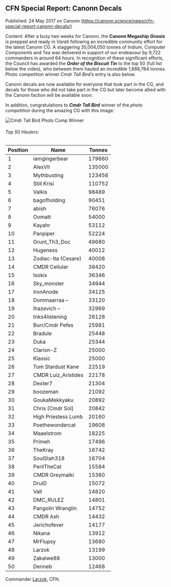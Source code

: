 ## CFN Special Report: Canonn Decals

Published: 24 May 2017 on Canonn (https://canonn.science/news/cfn-special-report-canonn-decals/)

Content: After a busy two weeks for Canonn, the **Canonn Megaship *Gnosis*** is prepped and ready in *Varati* following an incredible community effort for the latest Canonn CG.  A staggering 35,004,050 tonnes of Indium, Computer Components and Tea was delivered in support of our endeavour by 9,722 commanders in around 64 hours. In recognition of these significant efforts, the Council has awarded the ***Order of the Biscuit Tin*** to the top 50 (full list below the video), who between them hauled an incredible 1,888,764 tonnes. Photo competition winner *Cmdr Tall Bird’s* entry is also below.

Canonn decals are now available for everyone that took part in the CG, and decals for those who did not take part in the CG but later become allied with the Canonn faction will be available soon.

In addition, congratulations to ***Cmdr Tall Bird*** winner of the *photo competition* during the amazing CG with this image:

![Cmdr Tall Bird Photo Comp Winner](https://canonn.science/wp-content/uploads/2017/05/TallBird-PhotoCompWinner-300x169.jpg)

###### Top 50 Haulers:

| **Position** | **Name** | **Tonnes** |
| --- | --- | --- |
| 1 | iamgingerbear | 179660 |
| 2 | AlexVII | 135000 |
| 3 | Mythbusting | 123456 |
| 4 | Still Krisi | 110752 |
| 5 | Valkis | 98489 |
| 6 | bagofholding | 90451 |
| 7 | abish | 76076 |
| 8 | Oomatt | 54000 |
| 9 | Kayahr | 53112 |
| 10 | Panpiper | 52224 |
| 11 | Grunt\_Th3\_Doc | 49680 |
| 12 | Hugeness | 40012 |
| 13 | Zodiac-Ita (Cesare) | 40008 |
| 14 | CMDR Cellular | 38420 |
| 15 | Isokix | 36346 |
| 16 | Sky\_monster | 34944 |
| 17 | IronAnode | 34125 |
| 18 | Dommaarraa – | 33120 |
| 19 | Ihazevich – | 32969 |
| 20 | tnks4listening | 26128 |
| 21 | Burr/Cmdr Pefes | 25981 |
| 22 | Bradule | 25448 |
| 23 | Duka | 25344 |
| 24 | Clarion-Z | 25000 |
| 25 | Klassic | 25000 |
| 26 | Tom Stardust Kane | 22519 |
| 27 | CMDR Luiz\_Aristides | 22178 |
| 28 | Dexter7 | 21304 |
| 29 | boozeman | 21092 |
| 30 | GoukaMekkyaku | 20892 |
| 31 | Chris [Cmdr Sol] | 20842 |
| 32 | High Priestess Lumb | 20160 |
| 33 | Poethewondercat | 19608 |
| 34 | Maaelstrom | 18225 |
| 35 | Primeh | 17496 |
| 36 | TheKray | 16742 |
| 37 | SoulStah318 | 16704 |
| 38 | PerilTheCat | 15584 |
| 39 | CMDR Greymalki | 15360 |
| 40 | DruiD | 15072 |
| 41 | Vall | 14820 |
| 42 | DMC\_RULEZ | 14801 |
| 43 | Pangolin Wranglin | 14752 |
| 44 | CMDR Ash | 14432 |
| 45 | Jerichofever | 14177 |
| 46 | Nikana | 13912 |
| 47 | MrFlupsy | 13680 |
| 48 | Larzok | 13199 |
| 49 | Zakalwe88 | 13000 |
| 50 | Denneb | 12468 |

Commander [Larzok](/user/larzok/), CFN.